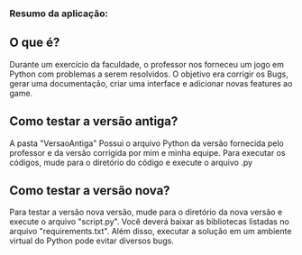 ### Resumo da aplicação:

## O que é?

Durante um exercício da faculdade, o professor nos forneceu um jogo em Python com problemas a serem resolvidos. 
O objetivo era corrigir os Bugs, gerar uma documentação, criar uma interface e adicionar novas features ao game.

## Como testar a versão antiga?

A pasta "VersaoAntiga" Possui o arquivo Python da versão fornecida pelo professor e da versão corrigida por mim e minha equipe.
Para executar os códigos, mude para o diretório do código e execute o arquivo .py

## Como testar a versão nova?

Para testar a versão nova versão, mude para o diretório da nova versão e execute o arquivo "script.py".
Você deverá baixar as bibliotecas listadas no arquivo "requirements.txt".
Além disso, executar a solução em um ambiente virtual do Python pode evitar diversos bugs.
